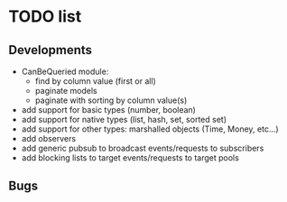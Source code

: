 # TODO list #

## Developments ##

  * CanBeQueried module:
    * find by column value (first or all)
    * paginate models
    * paginate with sorting by column value(s)
  * add support for basic types (number, boolean)
  * add support for native types (list, hash, set, sorted set)
  * add support for other types: marshalled objects (Time, Money, etc...)
  * add observers
  * add generic pubsub to broadcast events/requests to subscribers
  * add blocking lists to target events/requests to target pools

## Bugs ##

